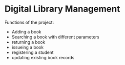 # Digital Library Management
Functions of the project:
* Adding a book
* Searching a book with different parameters
* returning a book
* issueing a book
* registering a student
* updating existing book records
